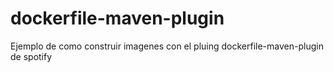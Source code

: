 # dockerfile-maven-plugin

Ejemplo de como construir imagenes con el pluing dockerfile-maven-plugin de spotify
